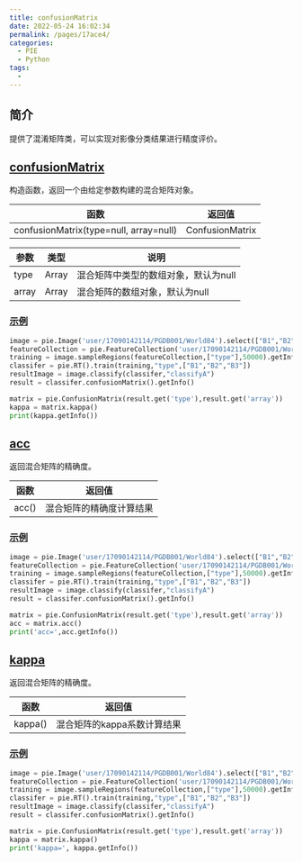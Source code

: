 ```yaml
---
title: confusionMatrix
date: 2022-05-24 16:02:34
permalink: /pages/17ace4/
categories:
  - PIE
  - Python
tags:
  - 
---
```

## 简介

提供了混淆矩阵类，可以实现对影像分类结果进行精度评价。

## [confusionMatrix](https://engine.piesat.cn/engine-studio/docs/#/API/python_API/ConfusionMatrix/confusionMatrix?id=confusionmatrix)

构造函数，返回一个由给定参数构建的混合矩阵对象。

| 函数                                   | 返回值          |
| -------------------------------------- | --------------- |
| confusionMatrix(type=null, array=null) | ConfusionMatrix |

| 参数  | 类型  | 说明                                 |
| ----- | ----- | ------------------------------------ |
| type  | Array | 混合矩阵中类型的数组对象，默认为null |
| array | Array | 混合矩阵的数组对象，默认为null       |

### [示例](https://engine.piesat.cn/engine-studio/docs/#/API/python_API/ConfusionMatrix/confusionMatrix?id=示例)

```python
image = pie.Image('user/17090142114/PGDB001/World84').select(["B1","B2","B3"])
featureCollection = pie.FeatureCollection('user/17090142114/PGDB001/WorldROI')
training = image.sampleRegions(featureCollection,["type"],50000).getInfo()
classifer = pie.RT().train(training,"type",["B1","B2","B3"])
resultImage = image.classify(classifer,"classifyA")
result = classifer.confusionMatrix().getInfo()

matrix = pie.ConfusionMatrix(result.get('type'),result.get('array'))
kappa = matrix.kappa()
print(kappa.getInfo())
```

## [acc](https://engine.piesat.cn/engine-studio/docs/#/API/python_API/ConfusionMatrix/acc?id=acc)

返回混合矩阵的精确度。

| 函数  | 返回值                   |
| ----- | ------------------------ |
| acc() | 混合矩阵的精确度计算结果 |

### [示例](https://engine.piesat.cn/engine-studio/docs/#/API/python_API/ConfusionMatrix/acc?id=示例)

```python
image = pie.Image('user/17090142114/PGDB001/World84').select(["B1","B2","B3"])
featureCollection = pie.FeatureCollection('user/17090142114/PGDB001/WorldROI')
training = image.sampleRegions(featureCollection,["type"],50000).getInfo()
classifer = pie.RT().train(training,"type",["B1","B2","B3"])
resultImage = image.classify(classifer,"classifyA")
result = classifer.confusionMatrix().getInfo()

matrix = pie.ConfusionMatrix(result.get('type'),result.get('array'))
acc = matrix.acc()
print('acc=',acc.getInfo())
```

## [kappa](https://engine.piesat.cn/engine-studio/docs/#/API/python_API/ConfusionMatrix/kappa?id=kappa)

返回混合矩阵的精确度。

| 函数    | 返回值                      |
| ------- | --------------------------- |
| kappa() | 混合矩阵的kappa系数计算结果 |

### [示例](https://engine.piesat.cn/engine-studio/docs/#/API/python_API/ConfusionMatrix/kappa?id=示例)

```python
image = pie.Image('user/17090142114/PGDB001/World84').select(["B1","B2","B3"])
featureCollection = pie.FeatureCollection('user/17090142114/PGDB001/WorldROI')
training = image.sampleRegions(featureCollection,["type"],50000).getInfo()
classifer = pie.RT().train(training,"type",["B1","B2","B3"])
resultImage = image.classify(classifer,"classifyA")
result = classifer.confusionMatrix().getInfo()

matrix = pie.ConfusionMatrix(result.get('type'),result.get('array'))
kappa = matrix.kappa()
print('kappa=', kappa.getInfo())
```